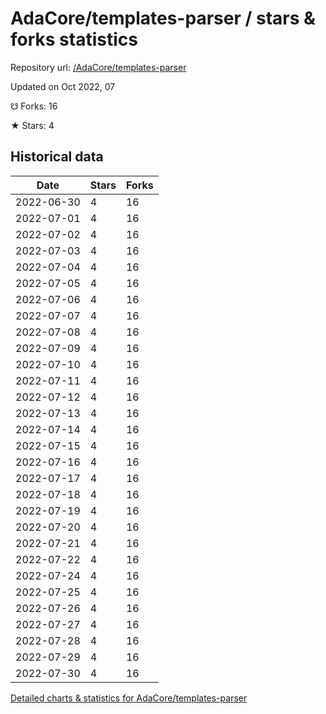 # AdaCore/templates-parser / stars & forks statistics

Repository url: [/AdaCore/templates-parser](https://github.com/AdaCore/templates-parser)

Updated on Oct 2022, 07

☋ Forks: 16

★ Stars: 4

## Historical data
| Date | Stars | Forks |
|------|-------|-------|
| 2022-06-30 | 4 | 16 | 
| 2022-07-01 | 4 | 16 | 
| 2022-07-02 | 4 | 16 | 
| 2022-07-03 | 4 | 16 | 
| 2022-07-04 | 4 | 16 | 
| 2022-07-05 | 4 | 16 | 
| 2022-07-06 | 4 | 16 | 
| 2022-07-07 | 4 | 16 | 
| 2022-07-08 | 4 | 16 | 
| 2022-07-09 | 4 | 16 | 
| 2022-07-10 | 4 | 16 | 
| 2022-07-11 | 4 | 16 | 
| 2022-07-12 | 4 | 16 | 
| 2022-07-13 | 4 | 16 | 
| 2022-07-14 | 4 | 16 | 
| 2022-07-15 | 4 | 16 | 
| 2022-07-16 | 4 | 16 | 
| 2022-07-17 | 4 | 16 | 
| 2022-07-18 | 4 | 16 | 
| 2022-07-19 | 4 | 16 | 
| 2022-07-20 | 4 | 16 | 
| 2022-07-21 | 4 | 16 | 
| 2022-07-22 | 4 | 16 | 
| 2022-07-24 | 4 | 16 | 
| 2022-07-25 | 4 | 16 | 
| 2022-07-26 | 4 | 16 | 
| 2022-07-27 | 4 | 16 | 
| 2022-07-28 | 4 | 16 | 
| 2022-07-29 | 4 | 16 | 
| 2022-07-30 | 4 | 16 | 


[Detailed charts & statistics for AdaCore/templates-parser](https://reviewgithub.com/rep/AdaCore/templates-parser)
